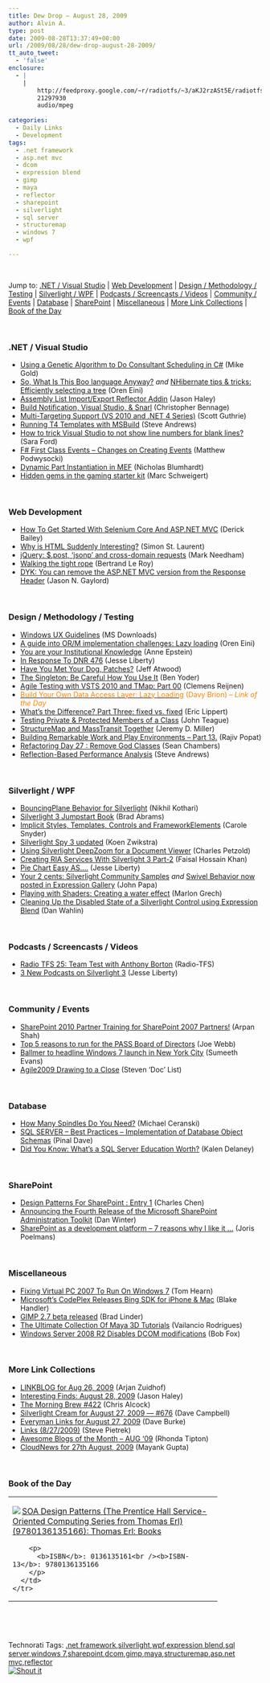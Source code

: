 ```yaml
---
title: Dew Drop – August 28, 2009
author: Alvin A.
type: post
date: 2009-08-28T13:37:49+00:00
url: /2009/08/28/dew-drop-august-28-2009/
tt_auto_tweet:
  - 'false'
enclosure:
  - |
    |
        http://feedproxy.google.com/~r/radiotfs/~3/aKJ2rzASt5E/radiotfs_025.mp3
        21297930
        audio/mpeg
        
categories:
  - Daily Links
  - Development
tags:
  - .net framework
  - asp.net mvc
  - dcom
  - expression blend
  - gimp
  - maya
  - reflector
  - sharepoint
  - silverlight
  - sql server
  - structuremap
  - windows 7
  - wpf

---
```

&#160;

Jump to: [.NET / Visual Studio][1] | [Web Development][2] | [Design / Methodology / Testing][3] | [Silverlight / WPF][4] | [Podcasts / Screencasts / Videos][5] | [Community / Events][6] | [Database][7] | [SharePoint][8] | [Miscellaneous][9] | [More Link Collections][10] | [Book of the Day][11] 

&#160;

### <a name="dotnet"></a>.NET / Visual Studio

  * [Using a Genetic Algorithm to Do Consultant Scheduling in C#][12] (Mike Gold)
  * [So, What Is This Boo language Anyway?][13] _and_&#160;[NHibernate tips & tricks: Efficiently selecting a tree][14] (Oren Eini)
  * [Assembly List Import/Export Reflector Addin][15] (Jason Haley)
  * [Build Notification, Visual Studio, & Snarl][16] (Christopher Bennage)
  * [Multi-Targeting Support (VS 2010 and .NET 4 Series)][17] (Scott Guthrie)
  * [Running T4 Templates with MSBuild][18] (Steve Andrews)
  * [How to trick Visual Studio to not show line numbers for blank lines?][19] (Sara Ford)
  * [F# First Class Events – Changes on Creating Events][20] (Matthew Podwysocki)
  * [Dynamic Part Instantiation in MEF][21] (Nicholas Blumhardt)
  * [Hidden gems in the gaming starter kit][22] (Marc Schweigert)

&#160;

### <a name="web"></a>Web Development

  * [How To Get Started With Selenium Core And ASP.NET MVC][23] (Derick Bailey)
  * [Why is HTML Suddenly Interesting?][24] (Simon St. Laurent)
  * [jQuery: $.post, &#8216;jsonp&#8217; and cross-domain requests][25] (Mark Needham)
  * [Walking the tight rope][26] (Bertrand Le Roy)
  * [DYK: You can remove the ASP.NET MVC version from the Response Header][27] (Jason N. Gaylord)

&#160;

### <a name="design"></a>Design / Methodology / Testing

  * [Windows UX Guidelines][28] (MS Downloads)
  * [A guide into OR/M implementation challenges: Lazy loading][29] (Oren Eini)
  * [You are your Institutional Knowledge][30] (Anne Epstein)
  * [In Response To DNR 476][31] (Jesse Liberty)
  * [Have You Met Your Dog, Patches?][32] (Jeff Atwood)
  * [The Singleton: Be Careful How You Use It][33] (Ben Yoder)
  * [Agile Testing with VSTS 2010 and TMap: Part 00][34] (Clemens Reijnen)
  * [<font color="#ff8000">Build Your Own Data Access Layer: Lazy Loading</font>][35] <font color="#ff8000">(Davy Brion) <em>– Link of the Day</em></font>
  * [What&#8217;s the Difference? Part Three: fixed vs. fixed][36] (Eric Lippert)
  * [Testing Private & Protected Members of a Class][37] (John Teague)
  * [StructureMap and MassTransit Together][38] (Jeremy D. Miller)
  * [Building Remarkable Work and Play Environments &#8211; Part 13.][39] (Rajiv Popat)
  * [Refactoring Day 27 : Remove God Classes][40] (Sean Chambers)
  * [Reflection-Based Performance Analysis][41] (Steve Andrews)

&#160;

### <a name="silverlight"></a>Silverlight / WPF

  * [BouncingPlane Behavior for Silverlight][42] (Nikhil Kothari)
  * [Silverlight 3 Jumpstart Book][43] (Brad Abrams)
  * [Implicit Styles, Templates, Controls and FrameworkElements][44] (Carole Snyder)
  * [Silverlight Spy 3 updated][45] (Koen Zwikstra)
  * [Using Silverlight DeepZoom for a Document Viewer][46] (Charles Petzold)
  * [Creating RIA Services With Silverlight 3 Part-2][47] (Faisal Hossain Khan)
  * [Pie Chart Easy AS….][48] (Jesse Liberty)
  * [Your 2 cents: Silverlight Community Samples][49] _and_&#160;[Swivel Behavior now posted in Expression Gallery][50] (John Papa)
  * [Playing with Shaders: Creating a water effect][51] (Marlon Grech)
  * [Cleaning Up the Disabled State of a Silverlight Control using Expression Blend][52] (Dan Wahlin)

&#160;

### <a name="podcasts"></a>Podcasts / Screencasts / Videos

  * [Radio TFS 25: Team Test with Anthony Borton][53] (Radio-TFS)
  * [3 New Podcasts on Silverlight 3][54] (Jesse Liberty)

&#160;

### <a name="events"></a>Community / Events

  * [SharePoint 2010 Partner Training for SharePoint 2007 Partners!][55] (Arpan Shah)
  * [Top 5 reasons to run for the PASS Board of Directors][56] (Joe Webb)
  * [Ballmer to headline Windows 7 launch in New York City][57] (Sumeeth Evans)
  * [Agile2009 Drawing to a Close][58] (Steven ‘Doc’ List)

&#160;

### <a name="db"></a>Database

  * [How Many Spindles Do You Need?][59] (Michael Ceranski)
  * [SQL SERVER – Best Practices – Implementation of Database Object Schemas][60] (Pinal Dave)
  * [Did You Know: What’s a SQL Server Education Worth?][61] (Kalen Delaney)

&#160;

### <a name="sp"></a>SharePoint

  * [Design Patterns For SharePoint : Entry 1][62] (Charles Chen)
  * [Announcing the Fourth Release of the Microsoft SharePoint Administration Toolkit][63] (Dan Winter)
  * [SharePoint as a development platform &#8211; 7 reasons why I like it &#8230;][64] (Joris Poelmans)

&#160;

### <a name="misc"></a>Miscellaneous

  * [Fixing Virtual PC 2007 To Run On Windows 7][65] (Tom Hearn)
  * [Microsoft&#8217;s CodePlex Releases Bing SDK for iPhone & Mac][66] (Blake Handler)
  * [GIMP 2.7 beta released][67] (Brad Linder)
  * [The Ultimate Collection Of Maya 3D Tutorials][68] (Vailancio Rodrigues)
  * [Windows Server 2008 R2 Disables DCOM modifications][69] (Bob Fox)

&#160;

### <a name="links"></a>More Link Collections

  * [LINKBLOG for Aug 26, 2009][70] (Arjan Zuidhof)
  * [Interesting Finds: August 28, 2009][71] (Jason Haley)
  * [The Morning Brew #422][72] (Chris Alcock)
  * [Silverlight Cream for August 27, 2009 &#8212; #676][73] (Dave Campbell)
  * [Everyman Links for August 27, 2009][74] (Dave Burke)
  * [Links (8/27/2009)][75] (Steve Pietrek)
  * [Awesome Blogs of the Month – AUG ‘09][76] (Rhonda Tipton)
  * [CloudNews for 27th August, 2009][77] (Mayank Gupta)

&#160;

### <a name="book"></a>Book of the Day

<div style="padding-bottom: 0px; margin: 0px; padding-left: 0px; padding-right: 0px; display: inline; float: none; padding-top: 0px" id="scid:7dc1bd33-94bd-46fd-a20b-0131235bcd47:34789869-c145-4fbe-a1b7-13c7876c8ba3" class="wlWriterSmartContent">
  <table cellspacing="0" cellpadding="2" width="400" border="0" unselectable="on">
    <tr>
      <td valign="top" width="400">
        <p>
          <a title="SOA Design Patterns (The Prentice Hall Service-Oriented Computing Series from Thomas Erl) (9780136135166): Thomas Erl: Books" href="http://www.amazon.com/exec/obidos/ASIN/0136135161/alvinashcraft-20"><img data-recalc-dims="1" decoding="async" src="https://i0.wp.com/images.amazon.com/images/P/0136135161.01.MZZZZZZZ.jpg?w=660" border="0" align="left" style="float:left" />SOA Design Patterns (The Prentice Hall Service-Oriented Computing Series from Thomas Erl) (9780136135166): Thomas Erl: Books</a>
        </p>
        
        <p>
          <b>ISBN</b>: 0136135161<br /><b>ISBN-13</b>: 9780136135166
        </p>
      </td>
    </tr>
  </table>
</div>

&#160;

<div style="padding-bottom: 0px; margin: 0px; padding-left: 0px; padding-right: 0px; display: inline; float: none; padding-top: 0px" id="scid:C16BAC14-9A3D-4c50-9394-FBFEF7A93539:752a52fb-205f-4a03-a922-2b58f252e634" class="wlWriterSmartContent">
  <!--dotnetkickit-->
</div>

&#160;

<div style="padding-bottom: 0px; margin: 0px; padding-left: 0px; padding-right: 0px; display: inline; float: none; padding-top: 0px" id="scid:0767317B-992E-4b12-91E0-4F059A8CECA8:a8e81afa-e49f-4ed9-84c9-44ed483076c2" class="wlWriterSmartContent">
  Technorati Tags: <a href="http://technorati.com/tags/.net+framework" rel="tag">.net framework</a>,<a href="http://technorati.com/tags/silverlight" rel="tag">silverlight</a>,<a href="http://technorati.com/tags/wpf" rel="tag">wpf</a>,<a href="http://technorati.com/tags/expression+blend" rel="tag">expression blend</a>,<a href="http://technorati.com/tags/sql+server" rel="tag">sql server</a>,<a href="http://technorati.com/tags/windows+7" rel="tag">windows 7</a>,<a href="http://technorati.com/tags/sharepoint" rel="tag">sharepoint</a>,<a href="http://technorati.com/tags/dcom" rel="tag">dcom</a>,<a href="http://technorati.com/tags/gimp" rel="tag">gimp</a>,<a href="http://technorati.com/tags/maya" rel="tag">maya</a>,<a href="http://technorati.com/tags/structuremap" rel="tag">structuremap</a>,<a href="http://technorati.com/tags/asp.net+mvc" rel="tag">asp.net mvc</a>,<a href="http://technorati.com/tags/reflector" rel="tag">reflector</a>
</div>

<div class="wlWriterHeaderFooter" style="margin:0px; padding:0px 0px 0px 0px;">
  <div class="shoutIt">
    <a rev="vote-for" href="http://dotnetshoutout.com/Submit?url=http%3a%2f%2fwww.alvinashcraft.com%2f2009%2f08%2f28%2fdew-drop-august-28-2009%2f&title=Dew+Drop+-+August+28%2c+2009"><img decoding="async" alt="Shout it" src="http://dotnetshoutout.com/image.axd?url=https://morningdew-bpc6g3a0fgaxdxcu.eastus2-01.azurewebsites.net/2009/08/28/dew-drop-august-28-2009/" style="border:0px" /></a>
  </div>
</div>

 [1]: https://morningdew-bpc6g3a0fgaxdxcu.eastus2-01.azurewebsites.net/#dotnet
 [2]: https://morningdew-bpc6g3a0fgaxdxcu.eastus2-01.azurewebsites.net/#web
 [3]: https://morningdew-bpc6g3a0fgaxdxcu.eastus2-01.azurewebsites.net/#design
 [4]: https://morningdew-bpc6g3a0fgaxdxcu.eastus2-01.azurewebsites.net/#silverlight
 [5]: https://morningdew-bpc6g3a0fgaxdxcu.eastus2-01.azurewebsites.net/#podcasts
 [6]: https://morningdew-bpc6g3a0fgaxdxcu.eastus2-01.azurewebsites.net/#events
 [7]: https://morningdew-bpc6g3a0fgaxdxcu.eastus2-01.azurewebsites.net/#db
 [8]: https://morningdew-bpc6g3a0fgaxdxcu.eastus2-01.azurewebsites.net/#sp
 [9]: https://morningdew-bpc6g3a0fgaxdxcu.eastus2-01.azurewebsites.net/#misc
 [10]: https://morningdew-bpc6g3a0fgaxdxcu.eastus2-01.azurewebsites.net/#links
 [11]: https://morningdew-bpc6g3a0fgaxdxcu.eastus2-01.azurewebsites.net/#book
 [12]: http://www.c-sharpcorner.com/UploadFile/mgold/GAScheduler04082007210629PM/GAScheduler.aspx
 [13]: http://feeds.dzone.com/~r/zones/dotnet/~3/7OuF_DvQ928/so-what-boo-language-anyway
 [14]: http://feedproxy.google.com/~r/AyendeRahien/~3/wX12aKHahLw/nhibernate-tips-amp-tricks-efficiently-selecting-a-tree.aspx
 [15]: http://jasonhaley.com/blog/post.aspx?id=7be95033-d1ca-4983-bebb-57fe3f1bee97
 [16]: http://feedproxy.google.com/~r/Devlicious/~3/Dt-a1Y7h-TY/build-notification-visual-studio-amp-snarl.aspx
 [17]: http://weblogs.asp.net/scottgu/archive/2009/08/27/multi-targeting-support-vs-2010-and-net-4-series.aspx
 [18]: http://www.platinumbay.com/blogs/dotneticated/archive/2009/08/28/running-t4-templates-with-msbuild.aspx
 [19]: http://blogs.msdn.com/saraford/archive/2009/08/27/how-to-trick-visual-studio-to-not-show-line-numbers-for-blank-lines.aspx
 [20]: http://codebetter.com/blogs/matthew.podwysocki/archive/2009/08/27/f-first-class-events-changes-on-creating-events.aspx
 [21]: http://blogs.msdn.com/nblumhardt/archive/2009/08/28/dynamic-part-instantiation-in-mef.aspx
 [22]: http://blogs.msdn.com/publicsector/archive/2009/08/27/hidden-gems-in-the-gaming-starter-kit.aspx
 [23]: http://feedproxy.google.com/~r/LosTechies/~3/pM5j1fWUIYw/how-to-get-started-with-selenium-core-and-asp-net-mvc.aspx
 [24]: http://feeds.oreilly.com/~r/oreilly/news/~3/TYucviqogCY/why-is-html-suddenly-interesti.html
 [25]: http://feedproxy.google.com/~r/MarkNeedham/~3/0hXihhhm2Yk/
 [26]: http://weblogs.asp.net/bleroy/archive/2009/08/27/walking-the-tight-rope.aspx
 [27]: http://feeds.jasongaylord.com/~r/JasonNGaylord/~3/30B9cT8xABc/dyk-you-can-remove-the-asp-net-mvc-version-from-the-response-header.aspx
 [28]: http://feedproxy.google.com/~r/MicrosoftDownloadCenter/~3/ULm_ZWETVoA/details.aspx
 [29]: http://feedproxy.google.com/~r/AyendeRahien/~3/1Iwqm8CJuVQ/a-guide-into-orm-implementation-challenges-lazy-loading.aspx
 [30]: http://feedproxy.google.com/~r/Devlicious/~3/OozumVEP7EU/you-are-your-institutional-knowledge.aspx
 [31]: http://feedproxy.google.com/~r/JesseLiberty-SilverlightGeek/~3/Y5yV6_dQUG0/in-response-to-dnr-476.aspx
 [32]: http://www.codinghorror.com/blog/archives/001299.html
 [33]: http://www.thycotic.com/the-singleton-be-careful-how-you-use-it
 [34]: http://feedproxy.google.com/~r/clemensreijnen/qzrF/~3/5Vg05g2wJ00/post.aspx
 [35]: http://feedproxy.google.com/~r/davybrion/~3/YZjXMSvuEq8/
 [36]: http://blogs.msdn.com/ericlippert/archive/2009/08/27/what-s-the-difference-between-fixed-and-fixed.aspx
 [37]: http://feedproxy.google.com/~r/LosTechies/~3/803WgbYNUXY/testing-private-amp-protected-members-of-a-class.aspx
 [38]: http://codebetter.com/blogs/jeremy.miller/archive/2009/08/27/structuremap-and-masstransit-together.aspx
 [39]: http://www.thousandtyone.com/blog/BuildingRemarkableWorkAndPlayEnvironmentsPart13.aspx
 [40]: http://feedproxy.google.com/~r/LosTechies/~3/HR1gbE1i6Vc/refactoring-day-27-remove-god-classes.aspx
 [41]: http://www.platinumbay.com/blogs/dotneticated/archive/2009/08/28/reflection-based-performance-analysis.aspx
 [42]: http://www.nikhilk.net/Entry.aspx?id=241
 [43]: http://blogs.msdn.com/brada/archive/2009/08/27/silverlight-3-jumpstart-book.aspx
 [44]: http://blogs.msdn.com/wpfsdk/archive/2009/08/27/implicit-styles-templates-controls-and-frameworkelements.aspx
 [45]: http://firstfloorsoftware.com/blog/silverlight-spy-3-updated/
 [46]: http://www.charlespetzold.com/blog/2009/08/Using-Silverlight-DeepZoom-for-a-Document-Viewer.html
 [47]: http://feedproxy.google.com/~r/FaisalsBlog/~3/Bfpqu5UkXjw/creating-ria-services-with-silverlight-3-part-2.aspx
 [48]: http://feedproxy.google.com/~r/JesseLiberty-SilverlightGeek/~3/sdriGXF-buc/pie-chart-easy-as.aspx
 [49]: http://feedproxy.google.com/~r/JohnPapa/~3/luCCX2PADNs/
 [50]: http://feedproxy.google.com/~r/JohnPapa/~3/7Xv8QzQLsu8/
 [51]: http://marlongrech.wordpress.com/2009/08/27/playing-with-shaders-creating-a-water-effect/
 [52]: http://weblogs.asp.net/dwahlin/archive/2009/08/27/cleaning-up-the-disabled-state-of-a-silverlight-control-using-expression-blend.aspx
 [53]: http://feedproxy.google.com/~r/radiotfs/~3/aKJ2rzASt5E/radiotfs_025.mp3
 [54]: http://feedproxy.google.com/~r/JesseLiberty-SilverlightGeek/~3/33I9zAPCBFc/3-new-podcasts-on-silverlight-3.aspx
 [55]: http://feedproxy.google.com/~r/sharepointteamblog/~3/y-CAffNNmR4/sharepoint-2010-partner-training-for-sharepoint-2007-partners.aspx
 [56]: http://webbtechsolutions.com/2009/08/27/top-5-reasons-to-run-for-the-pass-board-of-directors/
 [57]: http://feeds.bink.nu/~r/binkdotnu/~3/6gDYsVRn97g/ballmer-to-headline-windows-7-launch-in-new-york-city.aspx
 [58]: http://www.stevenlist.com/blog/2009/08/27/agile2009-2/
 [59]: http://www.codecapers.com/2009/08/how-many-spindles-do-you-need.html
 [60]: http://blog.sqlauthority.com/2009/08/28/sql-server-best-practices-%e2%80%93-implementation-of-database-object-schemas/
 [61]: http://sqlblog.com/blogs/kalen_delaney/archive/2009/08/27/whats-a-sql-server-education-worth.aspx
 [62]: http://www.charliedigital.com/PermaLink,guid,4e746806-a1bc-41eb-bd12-0f4037401c33.aspx
 [63]: http://feedproxy.google.com/~r/sharepointteamblog/~3/c5e8r3ao1pg/announcing-the-fourth-release-of-the-microsoft-sharepoint-administration-toolkit.aspx
 [64]: http://feedproxy.google.com/~r/sharepointmvpblogs/~3/d6fKKoGyS10/sharepoint-as-development-platform-7.html
 [65]: http://feedproxy.google.com/~r/Nerdyhearn/~3/cYpaiPP-wwE/177
 [66]: http://bhandler.spaces.live.com/Blog/cns!70F64BC910C9F7F3!5923.entry
 [67]: http://www.pheedcontent.com/click.phdo?i=3ac9f1033bd9734b491cdae63ab38c04
 [68]: http://www.smashingmagazine.com/2009/08/27/the-ultimate-collection-of-maya-3d-tutorials/
 [69]: http://feedproxy.google.com/~r/sharepointmvpblogs/~3/NmYhSdpILyw/ViewPost.aspx
 [70]: http://feedproxy.google.com/~r/ArjansWorld/~3/Jk4IaeI-vqQ/
 [71]: http://jasonhaley.com/blog/post.aspx?id=fcc2e1d3-51db-449b-a7f6-5878a771d0ee
 [72]: http://feedproxy.google.com/~r/ReflectivePerspective/~3/mNHkQ__zwn4/
 [73]: http://geekswithblogs.net/WynApseTechnicalMusings/archive/2009/08/27/134362.aspx
 [74]: http://feedproxy.google.com/~r/DaveBurke/~3/uCHEf-CzFK8/post.aspx
 [75]: http://spietrek.blogspot.com/2009/08/links-8272009.html
 [76]: http://rtipton.wordpress.com/2009/08/28/awesome-blogs-of-the-month-aug-09/
 [77]: http://feedproxy.google.com/~r/CloudAve/~3/d0Gm3wzzlTs/cloudnews-for-27th-august-2009